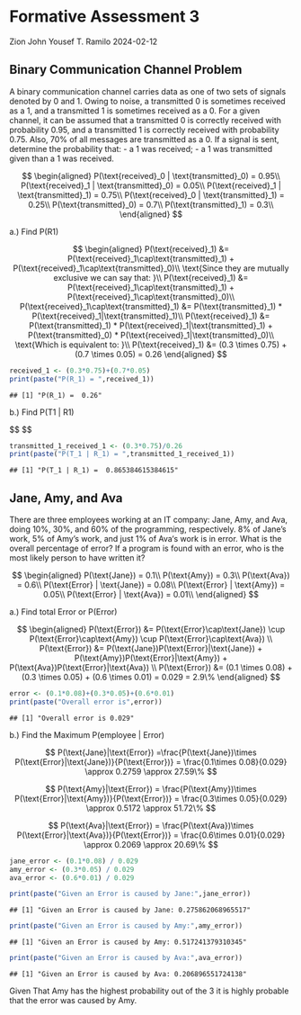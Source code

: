 Formative Assessment 3
================
Zion John Yousef T. Ramilo
2024-02-12

## Binary Communication Channel Problem

A binary communication channel carries data as one of two sets of
signals denoted by 0 and 1. Owing to noise, a transmitted 0 is sometimes
received as a 1, and a transmitted 1 is sometimes received as a 0. For a
given channel, it can be assumed that a transmitted 0 is correctly
received with probability 0.95, and a transmitted 1 is correctly
received with probability 0.75. Also, 70% of all messages are
transmitted as a 0. If a signal is sent, determine the probability
that: - a 1 was received; - a 1 was transmitted given than a 1 was
received.

$$
\begin{aligned}
P(\text{received}_0 | \text{transmitted}_0) = 0.95\\
P(\text{received}_1 | \text{transmitted}_0) = 0.05\\
P(\text{received}_1 | \text{transmitted}_1) = 0.75\\
P(\text{received}_0 | \text{transmitted}_1) = 0.25\\
P(\text{transmitted}_0) = 0.7\\
P(\text{transmitted}_1) = 0.3\\
\end{aligned}
$$

a.) Find P(R1)

$$
\begin{aligned}
P(\text{received}_1) &= P(\text{received}_1\cap\text{transmitted}_1) + P(\text{received}_1\cap\text{transmitted}_0)\\
\text{Since they are mutually exclusive we can say that: }\\
P(\text{received}_1) &= P(\text{received}_1\cap\text{transmitted}_1) + P(\text{received}_1\cap\text{transmitted}_0)\\
P(\text{received}_1\cap\text{transmitted}_1) &= P(\text{transmitted}_1) * P(\text{received}_1|\text{transmitted}_1)\\
P(\text{received}_1) &= P(\text{transmitted}_1) * P(\text{received}_1|\text{transmitted}_1) + P(\text{transmitted}_0) * P(\text{received}_1|\text{transmitted}_0)\\
\text{Which is equivalent to: }\\
P(\text{received}_1) &= (0.3 \times 0.75) + (0.7 \times 0.05) = 0.26
\end{aligned}
$$

``` r
received_1 <- (0.3*0.75)+(0.7*0.05)
print(paste("P(R_1) = ",received_1))
```

    ## [1] "P(R_1) =  0.26"

b.) Find P(T1 \| R1)

\$\$
\$\$

``` r
transmitted_1_received_1 <- (0.3*0.75)/0.26
print(paste("P(T_1 | R_1) = ",transmitted_1_received_1))
```

    ## [1] "P(T_1 | R_1) =  0.865384615384615"

## Jane, Amy, and Ava

There are three employees working at an IT company: Jane, Amy, and Ava,
doing 10%, 30%, and 60% of the programming, respectively. 8% of Jane’s
work, 5% of Amy’s work, and just 1% of Ava‘s work is in error. What is
the overall percentage of error? If a program is found with an error,
who is the most likely person to have written it?

$$
\begin{aligned}
P(\text{Jane}) = 0.1\\
P(\text{Amy}) = 0.3\\
P(\text{Ava}) = 0.6\\
P(\text{Error} | \text{Jane}) = 0.08\\
P(\text{Error} | \text{Amy}) = 0.05\\
P(\text{Error} | \text{Ava}) = 0.01\\
\end{aligned}
$$

a.) Find total Error or P(Error)

$$
\begin{aligned}
P(\text{Error}) &= P(\text{Error}\cap\text{Jane}) \cup P(\text{Error}\cap\text{Amy}) \cup P(\text{Error}\cap\text{Ava}) \\
P(\text{Error}) &= P(\text{Jane})P(\text{Error}|\text{Jane}) + P(\text{Amy})P(\text{Error}|\text{Amy}) + P(\text{Ava})P(\text{Error}|\text{Ava}) \\
P(\text{Error}) &= (0.1 \times 0.08) + (0.3 \times 0.05) + (0.6 \times 0.01) = 0.029 = 2.9\%
\end{aligned}
$$

``` r
error <- (0.1*0.08)+(0.3*0.05)+(0.6*0.01)
print(paste("Overall error is",error))
```

    ## [1] "Overall error is 0.029"

b.) Find the Maximum P(employee \| Error) 

$$
P(\text{Jane}|\text{Error}) =\frac{P(\text{Jane})\times P(\text{Error}|\text{Jane})}{P(\text{Error})} = \frac{0.1\times 0.08}{0.029} \approx 0.2759 \approx 27.59\%
$$

$$
P(\text{Amy}|\text{Error}) = \frac{P(\text{Amy})\times P(\text{Error}|\text{Amy})}{P(\text{Error})} = \frac{0.3\times 0.05}{0.029} \approx 0.5172 \approx 51.72\%
$$

$$
P(\text{Ava}|\text{Error}) = \frac{P(\text{Ava})\times P(\text{Error}|\text{Ava})}{P(\text{Error})} = \frac{0.6\times 0.01}{0.029} \approx 0.2069 \approx 20.69\% 
$$

``` r
jane_error <- (0.1*0.08) / 0.029
amy_error <- (0.3*0.05) / 0.029
ava_error <- (0.6*0.01) / 0.029

print(paste("Given an Error is caused by Jane:",jane_error))
```

    ## [1] "Given an Error is caused by Jane: 0.275862068965517"

``` r
print(paste("Given an Error is caused by Amy:",amy_error))
```

    ## [1] "Given an Error is caused by Amy: 0.517241379310345"

``` r
print(paste("Given an Error is caused by Ava:",ava_error))
```

    ## [1] "Given an Error is caused by Ava: 0.206896551724138"

Given That Amy has the highest probability out of the 3 it is highly
probable that the error was caused by Amy.
